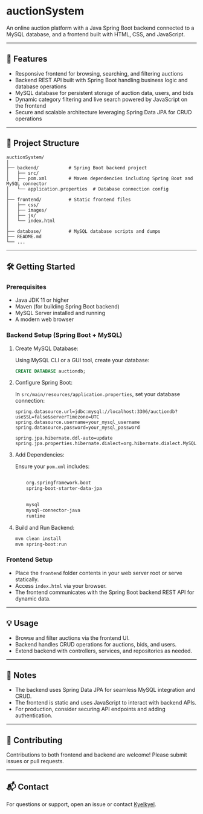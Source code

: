 # auctionSystem

An online auction platform with a Java Spring Boot backend connected to a MySQL database, and a frontend built with HTML, CSS, and JavaScript.

---

## 🚀 Features

- Responsive frontend for browsing, searching, and filtering auctions
- Backend REST API built with Spring Boot handling business logic and database operations
- MySQL database for persistent storage of auction data, users, and bids
- Dynamic category filtering and live search powered by JavaScript on the frontend
- Secure and scalable architecture leveraging Spring Data JPA for CRUD operations

---

## 📂 Project Structure

```
auctionSystem/
│
├── backend/           # Spring Boot backend project
│   ├── src/
│   ├── pom.xml        # Maven dependencies including Spring Boot and MySQL connector
│   └── application.properties  # Database connection config
│
├── frontend/          # Static frontend files
│   ├── css/
│   ├── images/
│   ├── js/
│   └── index.html
│
├── database/          # MySQL database scripts and dumps
├── README.md
└── ...
```

---

## 🛠️ Getting Started

### Prerequisites

- Java JDK 11 or higher
- Maven (for building Spring Boot backend)
- MySQL Server installed and running
- A modern web browser

### Backend Setup (Spring Boot + MySQL)

1. Create MySQL Database:

   Using MySQL CLI or a GUI tool, create your database:

   ```sql
   CREATE DATABASE auctiondb;
   ```

2. Configure Spring Boot:

   In `src/main/resources/application.properties`, set your database connection:

   ```properties
   spring.datasource.url=jdbc:mysql://localhost:3306/auctiondb?useSSL=false&serverTimezone=UTC
   spring.datasource.username=your_mysql_username
   spring.datasource.password=your_mysql_password

   spring.jpa.hibernate.ddl-auto=update
   spring.jpa.properties.hibernate.dialect=org.hibernate.dialect.MySQL8Dialect
   ```

3. Add Dependencies:

   Ensure your `pom.xml` includes:

   ```xml
   
       org.springframework.boot
       spring-boot-starter-data-jpa
   
   
       mysql
       mysql-connector-java
       runtime
   
   ```

4. Build and Run Backend:

   ```bash
   mvn clean install
   mvn spring-boot:run
   ```

### Frontend Setup

- Place the `frontend` folder contents in your web server root or serve statically.
- Access `index.html` via your browser.
- The frontend communicates with the Spring Boot backend REST API for dynamic data.

---

## 💡 Usage

- Browse and filter auctions via the frontend UI.
- Backend handles CRUD operations for auctions, bids, and users.
- Extend backend with controllers, services, and repositories as needed.

---

## 📄 Notes

- The backend uses Spring Data JPA for seamless MySQL integration and CRUD.
- The frontend is static and uses JavaScript to interact with backend APIs.
- For production, consider securing API endpoints and adding authentication.

---

## 🤝 Contributing

Contributions to both frontend and backend are welcome! Please submit issues or pull requests.

---

## 📬 Contact

For questions or support, open an issue or contact [Kyelkyel](https://github.com/Kyelkyel).


